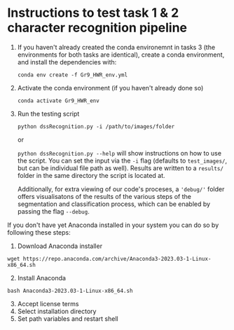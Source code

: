 # Instructions to test task 1 & 2 character recognition pipeline

1. If you haven't already created the conda environemnt in tasks 3 (the environments for both tasks are identical), create a conda environment, and install the dependencies with:
   
   ```conda env create -f Gr9_HWR_env.yml ```

2. Activate the conda environment (if you haven't already done so)

   ```conda activate Gr9_HWR_env```

3. Run the testing script

    ```python dssRecognition.py -i /path/to/images/folder```
    
	or
	 
    ```python dssRecognition.py --help```
    will show instructions on how to use the script. You can set the input via the `-i` flag (defaults to `test_images/`, but can be individual file path as well). Results are written to a `results/` folder in the same directory the script is located at. 
    
    Additionally, for extra viewing of our code's proceses, a `'debug/'` folder offers visualisatons of the results of the various steps of the segmentation and classification process, which can be enabled by passing the flag `--debug`.

If you don't have yet Anaconda installed in your system you can do so by following these steps:
1. Download Anaconda installer

  ```wget https://repo.anaconda.com/archive/Anaconda3-2023.03-1-Linux-x86_64.sh```

2. Install Anaconda

  ```bash Anaconda3-2023.03-1-Linux-x86_64.sh```

3. Accept license terms
4. Select installation directory
5. Set path variables and restart shell
